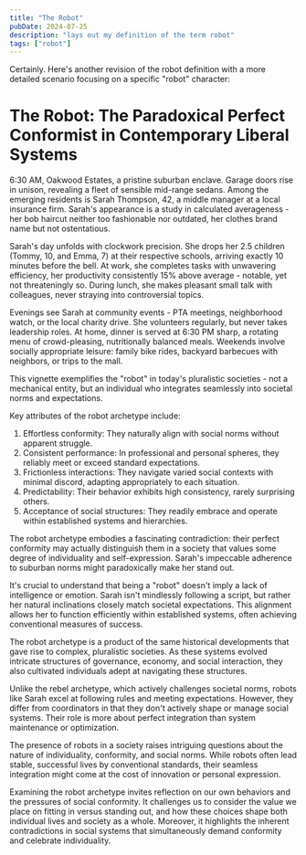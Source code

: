 ```yaml
---
title: "The Robot"
pubDate: 2024-07-25
description: "lays out my definition of the term robot"
tags: ["robot"]
---
```


Certainly. Here's another revision of the robot definition with a more detailed scenario focusing on a specific "robot" character:

# The Robot: The Paradoxical Perfect Conformist in Contemporary Liberal Systems

6:30 AM, Oakwood Estates, a pristine suburban enclave. Garage doors rise in unison, revealing a fleet of sensible mid-range sedans. Among the emerging residents is Sarah Thompson, 42, a middle manager at a local insurance firm. Sarah's appearance is a study in calculated averageness - her bob haircut neither too fashionable nor outdated, her clothes brand name but not ostentatious.

Sarah's day unfolds with clockwork precision. She drops her 2.5 children (Tommy, 10, and Emma, 7) at their respective schools, arriving exactly 10 minutes before the bell. At work, she completes tasks with unwavering efficiency, her productivity consistently 15% above average - notable, yet not threateningly so. During lunch, she makes pleasant small talk with colleagues, never straying into controversial topics.

Evenings see Sarah at community events - PTA meetings, neighborhood watch, or the local charity drive. She volunteers regularly, but never takes leadership roles. At home, dinner is served at 6:30 PM sharp, a rotating menu of crowd-pleasing, nutritionally balanced meals. Weekends involve socially appropriate leisure: family bike rides, backyard barbecues with neighbors, or trips to the mall.

This vignette exemplifies the "robot" in today's pluralistic societies - not a mechanical entity, but an individual who integrates seamlessly into societal norms and expectations.

Key attributes of the robot archetype include:

1. Effortless conformity: They naturally align with social norms without apparent struggle.
2. Consistent performance: In professional and personal spheres, they reliably meet or exceed standard expectations.
3. Frictionless interactions: They navigate varied social contexts with minimal discord, adapting appropriately to each situation.
4. Predictability: Their behavior exhibits high consistency, rarely surprising others.
5. Acceptance of social structures: They readily embrace and operate within established systems and hierarchies.

The robot archetype embodies a fascinating contradiction: their perfect conformity may actually distinguish them in a society that values some degree of individuality and self-expression. Sarah's impeccable adherence to suburban norms might paradoxically make her stand out.

It's crucial to understand that being a "robot" doesn't imply a lack of intelligence or emotion. Sarah isn't mindlessly following a script, but rather her natural inclinations closely match societal expectations. This alignment allows her to function efficiently within established systems, often achieving conventional measures of success.

The robot archetype is a product of the same historical developments that gave rise to complex, pluralistic societies. As these systems evolved intricate structures of governance, economy, and social interaction, they also cultivated individuals adept at navigating these structures.

Unlike the rebel archetype, which actively challenges societal norms, robots like Sarah excel at following rules and meeting expectations. However, they differ from coordinators in that they don't actively shape or manage social systems. Their role is more about perfect integration than system maintenance or optimization.

The presence of robots in a society raises intriguing questions about the nature of individuality, conformity, and social norms. While robots often lead stable, successful lives by conventional standards, their seamless integration might come at the cost of innovation or personal expression.

Examining the robot archetype invites reflection on our own behaviors and the pressures of social conformity. It challenges us to consider the value we place on fitting in versus standing out, and how these choices shape both individual lives and society as a whole. Moreover, it highlights the inherent contradictions in social systems that simultaneously demand conformity and celebrate individuality.